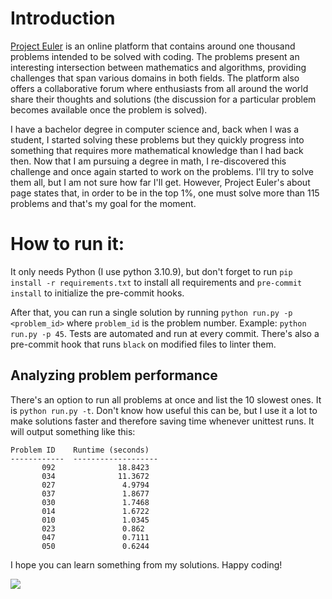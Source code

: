 # Introduction

[Project Euler](https://projecteuler.net) is an online platform that contains around one thousand problems intended to be solved with coding. The problems present an interesting intersection between mathematics and algorithms, providing challenges that span various domains in both fields. The platform also offers a collaborative forum where enthusiasts from all around the world share their thoughts and solutions (the discussion for a particular problem becomes available once the problem is solved).

I have a bachelor degree in computer science and, back when I was a student, I started solving these problems but they quickly progress into something that requires more mathematical knowledge than I had back then. Now that I am pursuing a degree in math, I re-discovered this challenge and once again started to work on the problems. I'll try to solve them all, but I am not sure how far I'll get. However, Project Euler's about page states that, in order to be in the top 1%, one must solve more than 115 problems and that's my goal for the moment.

# How to run it:

 It only needs Python (I use python 3.10.9), but don't forget to run
 `pip install -r requirements.txt` to install all requirements and
 `pre-commit install` to initialize the pre-commit hooks.

 After that, you can run a single solution by running
 `python run.py -p <problem_id>` where `problem_id` is the problem number.
 Example: `python run.py -p 45`.
 Tests are automated and run at every commit. There's also a pre-commit hook that
 runs `black` on modified files to linter them.

 ## Analyzing problem performance
 There's an option to run all problems at once and list the 10 slowest ones. It is `python run.py -t`. Don't know how useful this can be, but I use it a lot to make solutions faster and therefore saving time whenever unittest runs. It will output something like this:
```
Problem ID    Runtime (seconds)
------------  -------------------
       092              18.8423
       034              11.3672
       027               4.9794
       037               1.8677
       030               1.7468
       014               1.6722
       010               1.0345
       023               0.862
       047               0.7111
       050               0.6244
```

I hope you can learn something from my solutions. Happy coding!

![](https://projecteuler.net/profile/henriqdp.png)

